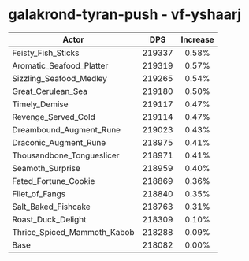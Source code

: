 # galakrond-tyran-push - vf-yshaarj
| Actor | DPS | Increase |
|---|:---:|:---:|
|Feisty_Fish_Sticks|219337|0.58%|
|Aromatic_Seafood_Platter|219319|0.57%|
|Sizzling_Seafood_Medley|219265|0.54%|
|Great_Cerulean_Sea|219180|0.50%|
|Timely_Demise|219117|0.47%|
|Revenge_Served_Cold|219114|0.47%|
|Dreambound_Augment_Rune|219023|0.43%|
|Draconic_Augment_Rune|218975|0.41%|
|Thousandbone_Tongueslicer|218971|0.41%|
|Seamoth_Surprise|218959|0.40%|
|Fated_Fortune_Cookie|218869|0.36%|
|Filet_of_Fangs|218840|0.35%|
|Salt_Baked_Fishcake|218763|0.31%|
|Roast_Duck_Delight|218309|0.10%|
|Thrice_Spiced_Mammoth_Kabob|218288|0.09%|
|Base|218082|0.00%|
